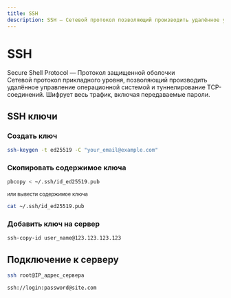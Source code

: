```yaml
---
title: SSH
description: SSH — Сетевой протокол позволяющий производить удалённое управление операционной системой и туннелирование TCP-соединений. Шифрует весь трафик, включая передаваемые пароли.
---
```


# SSH
Secure Shell Protocol — Протокол защищенной оболочки\
Сетевой протокол прикладного уровня, позволяющий производить удалённое управление операционной системой и туннелирование TCP-соединений. Шифрует весь трафик, включая передаваемые пароли.

## SSH ключи

### Создать ключ
```sh
ssh-keygen -t ed25519 -C "your_email@example.com"
```

### Скопировать содержимое ключа
```sh
pbcopy < ~/.ssh/id_ed25519.pub
```
<small>или вывести содержимое ключа</small>
```sh
cat ~/.ssh/id_ed25519.pub
```

### Добавить ключ на сервер
```sh
ssh-copy-id user_name@123.123.123.123
```

## Подключение к серверу
```sh
ssh root@IP_адрес_сервера
```
```sh
ssh://login:password@site.com
```
